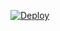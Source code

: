 [![Deploy](https://www.herokucdn.com/deploy/button.svg)](https://heroku.com/deploy?template=https://github.com/AsepKopling/KannaBOT-MD/)
